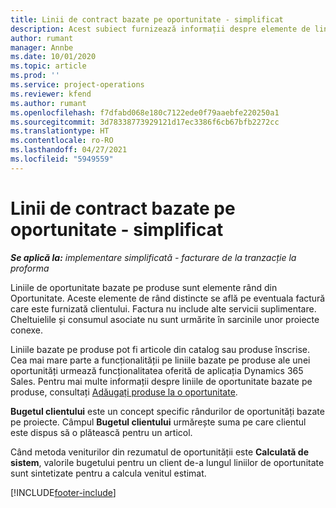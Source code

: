 ```yaml
---
title: Linii de contract bazate pe oportunitate - simplificat
description: Acest subiect furnizează informații despre elemente de linie de oportunitate pe bază de proiect în Project Operations.
author: rumant
manager: Annbe
ms.date: 10/01/2020
ms.topic: article
ms.prod: ''
ms.service: project-operations
ms.reviewer: kfend
ms.author: rumant
ms.openlocfilehash: f7dfabd068e180c7122ede0f79aaebfe220250a1
ms.sourcegitcommit: 3d78338773929121d17ec3386f6cb67bfb2272cc
ms.translationtype: HT
ms.contentlocale: ro-RO
ms.lasthandoff: 04/27/2021
ms.locfileid: "5949559"
---
```

# <a name="product-based-opportunity-lines---lite"></a>Linii de contract bazate pe oportunitate - simplificat

_**Se aplică la:** implementare simplificată - facturare de la tranzacție la proforma_

Liniile de oportunitate bazate pe produse sunt elemente rând din Oportunitate. Aceste elemente de rând distincte se află pe eventuala factură care este furnizată clientului. Factura nu include alte servicii suplimentare. Cheltuielile și consumul asociate nu sunt urmărite în sarcinile unor proiecte conexe.

Liniile bazate pe produse pot fi articole din catalog sau produse înscrise. Cea mai mare parte a funcționalității pe liniile bazate pe produse ale unei oportunități urmează funcționalitatea oferită de aplicația Dynamics 365 Sales. Pentru mai multe informații despre liniile de oportunitate bazate pe produse, consultați [Adăugați produse la o oportunitate](/dynamics365/sales-enterprise/add-products-opportunity).

**Bugetul clientului** este un concept specific rândurilor de oportunități bazate pe proiecte. Câmpul **Bugetul clientului** urmărește suma pe care clientul este dispus să o plătească pentru un articol.

Când metoda veniturilor din rezumatul de oportunității este **Calculată de sistem**, valorile bugetului pentru un client de-a lungul liniilor de oportunitate sunt sintetizate pentru a calcula venitul estimat. 



[!INCLUDE[footer-include](../../includes/footer-banner.md)]